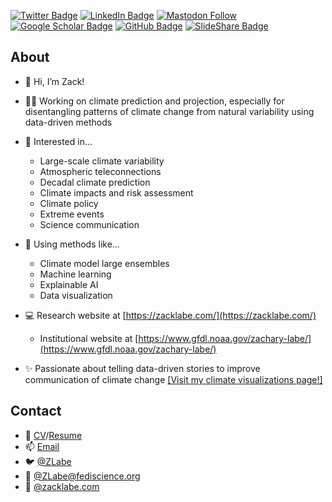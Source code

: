[![Twitter Badge](https://img.shields.io/twitter/follow/ZLabe?style=social)](https://twitter.com/zlabe)
[![LinkedIn Badge](https://img.shields.io/badge/My-LinkedIn-blue)](https://www.linkedin.com/in/zacharylabe)
[![Mastodon Follow](https://img.shields.io/mastodon/follow/109287688894858993?domain=https%3A%2F%2Ffediscience.org&label=%40ZLabe%40fediscience.org&style=social)](https://fediscience.org/@ZLabe)
[![Google Scholar Badge](https://img.shields.io/badge/Google-Scholar-blue)](https://scholar.google.com/citations?user=E6cJPWcAAAAJ&hl=en&oi=sra)
[![GitHub Badge](https://img.shields.io/github/followers/zmlabe?style=social)](https://github.com/zmlabe)
[![SlideShare Badge](https://img.shields.io/badge/My-SlideShare-blue)](https://www.slideshare.net/ZacharyLabe)

## About
+ 👋 Hi, I’m Zack!
+ 👨‍💻 Working on climate prediction and projection, especially for disentangling patterns of climate change from natural variability using data-driven methods
+ 👀 Interested in...
  + Large-scale climate variability 
  + Atmospheric teleconnections
  + Decadal climate prediction
  + Climate impacts and risk assessment
  + Climate policy
  + Extreme events 
  + Science communication
+ 🔨 Using methods like...
  + Climate model large ensembles 
  + Machine learning
  + Explainable AI
  + Data visualization
+ 💻 Research website at [https://zacklabe.com/](https://zacklabe.com/)
  + Institutional website at [https://www.gfdl.noaa.gov/zachary-labe/](https://www.gfdl.noaa.gov/zachary-labe/)

+ ✨ Passionate about telling data-driven stories to improve communication of climate change [[Visit my climate visualizations page!]](https://zacklabe.com/arctic-sea-ice-figures/)

## Contact
+ 📄 [CV](https://github.com/zmlabe/ZLabe_CV/blob/master/ZLabe_CV.pdf)/[Resume](https://github.com/zmlabe/ZLabe_Resume/blob/main/ZLabe_Resume.pdf)
+ 📫 [Email](mailto:zacklabe.climate@gmail.com)
+ 🐦 [@ZLabe](https://x.com/ZLabe)
+ 🐘 [@ZLabe@fediscience.org](https://fediscience.org/@ZLabe)
+ 🦋 [@zacklabe.com](https://bsky.app/profile/zacklabe.com)
